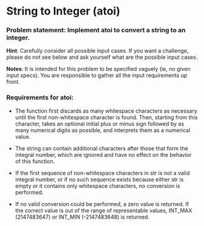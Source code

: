 # String to Integer (atoi)

### Problem statement: Implement atoi to convert a string to an integer.

**Hint**: Carefully consider all possible input cases. If you want a challenge, please do not see below and ask yourself what are the possible input cases.

**Notes**: It is intended for this problem to be specified vaguely (ie, no given input specs). You are responsible to gather all the input requirements up front.

### Requirements for atoi:

- The function first discards as many whitespace characters as necessary until the first non-whitespace character is found. Then, starting from this character, takes an optional initial plus or minus sign followed by as many numerical digits as possible, and interprets them as a numerical value.

- The string can contain additional characters after those that form the integral number, which are ignored and have no effect on the behavior of this function.

- If the first sequence of non-whitespace characters in str is not a valid integral number, or if no such sequence exists because either str is empty or it contains only whitespace characters, no conversion is performed.

- If no valid conversion could be performed, a zero value is returned. If the correct value is out of the range of representable values, INT_MAX (2147483647) or INT_MIN (-2147483648) is returned.